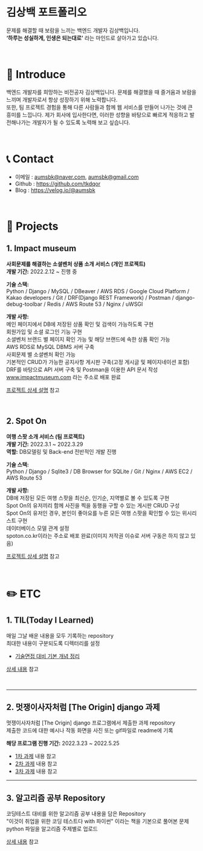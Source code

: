 # 김상백 포트폴리오
문제를 해결할 때 보람을 느끼는 백엔드 개발자 김상백입니다.    
**‘하루는 성실하게, 인생은 되는대로’** 라는 마인드로 살아가고 있습니다.

<br>


# :pushpin: Introduce
백엔드 개발자를 희망하는 비전공자 김상백입니다. 문제를 해결했을 때 즐거움과 보람을 느끼며 개발자로서 항상 성장하기 위해 노력합니다.     
또한, 팀 프로젝트 경험을 통해 다른 사람들과 함께 웹 서비스를 만들어 나가는 것에 큰 흥미를 느낍니다.
제가 회사에 입사한다면, 이러한 성향을 바탕으로 빠르게 적응하고 발전해나가는 개발자가 될 수 있도록 노력해 보고 싶습니다.

<br>


# :telephone_receiver: Contact
- 이메일 : aumsbk@naver.com, aumsbk@gmail.com
- Github : https://github.com/tkdqor
- Blog : https://velog.io/@aumsbk

<br>


# :mag_right: Projects

## 1. Impact museum
**사회문제를 해결하는 소셜벤처 상품 소개 서비스 (개인 프로젝트)**   
**개발 기간:** 2022.2.12 ~ 진행 중 

**기술 스택:**     
Python / Django / MySQL / DBeaver / AWS RDS / Google Cloud Platform / Kakao developers / Git / DRF(Django REST Framework) / Postman / django-debug-toolbar / Redis / AWS Route 53 / Nginx / uWSGI

**개발 사항:**    
메인 페이지에서 DB에 저장된 상품 확인 및 검색이 가능하도록 구현    
회원가입 및 소셜 로그인 기능 구현    
소셜벤처 브랜드 별 페이지 확인 가능 및 해당 브랜드에 속한 상품 확인 가능    
AWS RDS로 MySQL DBMS 서버 구축  
사회문제 별 소셜벤처 확인 가능    
기본적인 CRUD가 가능한 공지사항 게시판 구축(고정 게시글 및 페이지네이션 포함)   
DRF를 바탕으로 API 서버 구축 및 Postman을 이용한 API 문서 작성    
www.impactmuseum.com 라는 주소로 배포 완료    


[프로젝트 상세 설명](https://github.com/tkdqor/Impact_museum) 참고

<br>

## 2. Spot On
**여행 스팟 소개 서비스 (팀 프로젝트)**   
**개발 기간:** 2022.3.1 ~ 2022.3.29    
**역할:** DB모델링 및 Back-end 전반적인 개발 진행

**기술 스택:**     
Python / Django / Sqlite3 / DB Browser for SQLite / Git / Nginx / AWS EC2 / AWS Route 53

**개발 사항:**   
DB에 저장된 모든 여행 스팟을 최신순, 인기순, 지역별로 볼 수 있도록 구현    
Spot On의 유저끼리 함께 사진을 찍을 동행을 구할 수 있는 게시판 CRUD 구성    
Spot On의 유저인 경우, 본인이 좋아요를 누른 모든 여행 스팟을 확인할 수 있는 위시리스트 구현    
데이터베이스 모델 관계 설정     
spoton.co.kr이라는 주소로 배포 완료(이미지 저작권 이슈로 서버 구동은 하지 않고 있음)


[프로젝트 상세 설명](https://github.com/ace-project/ace-project) 참고


<br>

# :pencil2: ETC

## 1. TIL(Today I Learned)
매일 그날 배운 내용을 모두 기록하는 repository    
최대한 내용이 구분되도록 디렉터리를 설정

- [기술면접 대비 기본 개념 정리](https://github.com/tkdqor/TIL/tree/main/%EA%B8%B0%EC%88%A0%20%EB%A9%B4%EC%A0%91%20%EB%8C%80%EB%B9%84%20%EA%B8%B0%EB%B3%B8%20%EA%B0%9C%EB%85%90%20%EC%A0%95%EB%A6%AC)


[상세 내용](https://github.com/tkdqor/TIL) 참고

<br>

* * *

## 2. 멋쟁이사자처럼 [The Origin] django 과제 
멋쟁이사자처럼 [The Origin] django 프로그램에서 제출한 과제 repository    
제출한 코드에 대한 예시나 작동 화면을 사진 또는 gif파일로 readme에 기록  

**해당 프로그램 진행 기간:** 2022.3.23 ~ 2022.5.25

- [1차 과제](https://github.com/Django-Mission/django_mission_01-tkdqor) 내용 참고
- [2차 과제](https://github.com/Django-Mission/django_mission_02-tkdqor) 내용 참고
- [3차 과제](https://github.com/Django-Mission/django_mission_03-tkdqor) 내용 참고


* * *

## 3. 알고리즘 공부 Repository
코딩테스트 대비를 위한 알고리즘 공부 내용을 담은 Repository     
"이것이 취업을 위한 코딩 테스트다 with 파이썬" 이라는 책을 기본으로 풀어본 문제 python 파일을 알고리즘 주제별로 업로드

[상세 내용](https://github.com/tkdqor/coding_test_practice) 참고

